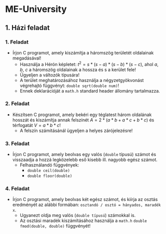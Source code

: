 # ME-University
## 1. Házi feladat

### 1. Feladat
- Írjon C programot, amely kiszámítja a háromszög területét oldalainak megadásával!
    - Használja a Hérón képletet: $t^2 = s * (s - a) * (s - b) * (s - c)$, ahol $a$, $b$, $c$ a háromszög oldalainak a hossza és s a kerület fele!
    - Ügyeljen a változók típusára!
    - A terület meghatározásához használja a négyzetgyökvonást végrehajtó függvényt: ```double sqrt(double num)```!
    - Ennek deklarációját a ```math.h``` standard header állomány tartalmazza.

### 2. Feladat
- Készítsen C programot, amely bekéri egy téglatest három oldalának hosszát és
kiszámítja annak felszínét $A = 2 * (a * b + a * c + b * c)$ és térfogatát $V = a * b * c$!
    - A felszín számításánál ügyeljen a helyes zárójelezésre!

### 3. Feladat
- Írjon C programot, amely beolvas egy valós (```double``` típusú) számot és visszaadja a hozzá legközelebb eső kisebb ill. nagyobb egész számot.
    - Felhasználandó függvények: 
        - ```double ceil(double)```
        - ```double floor(double)```

### 4. Feladat
- Írjon C programot, amely beolvas két egész számot, és kiírja az osztás eredményét az alábbi formában: ```osztandó / osztó = hányados, maradék x```.
    - Ugyanezt oldja meg valós (```double típusú```) számokkal is.
    - Az osztási maradék kiszámításához használja a ```math.h``` ```double fmod(double, double)``` függvényét!